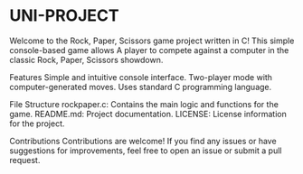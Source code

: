 # UNI-PROJECT
Welcome to the Rock, Paper, Scissors game project written in C! This simple console-based game allows A player to compete against a computer in the classic Rock, Paper, Scissors showdown.

Features Simple and intuitive console interface. Two-player mode with computer-generated moves. Uses standard C programming language.

File Structure rockpaper.c: Contains the main logic and functions for the game. README.md: Project documentation. LICENSE: License information for the project.

Contributions Contributions are welcome! If you find any issues or have suggestions for improvements, feel free to open an issue or submit a pull request.
